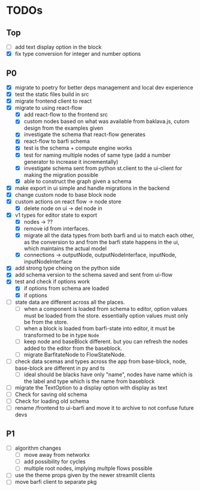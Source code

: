 # TODOs

## Top

-   [ ] add text display option in the block
-   [x] fix type conversion for integer and number options

## P0

-   [x] migrate to poetry for better deps management and local dev experience
-   [x] test the static files build in src
-   [x] migrate frontend client to react
-   [x] migrate to using react-flow
    -   [x] add react-flow to the frontend src
    -   [x] custom nodes based on what was available from baklava.js, cutom design from the examples given
    -   [x] investigate the schema that react-flow generates
    -   [x] react-flow to barfi schema
    -   [x] test is the schema + compute engine works
    -   [x] test for naming multiple nodes of same type (add a number generator to increase it incrementally)
    -   [x] investigate schema sent from python st.client to the ui-client for making the migration possible
    -   [x] able to construct the graph given a schema
-   [x] make export in ui simple and handle migrations in the backend
-   [x] change custom node to base block node
-   [x] custom actions on react flow -> node store
    -   [x] delete node on ui -> del node in
-   [x] v1 types for editor state to export
    -   [x] nodes -> ??
    -   [x] remove id from interfaces.
    -   [x] migrate all the data types from both barfi and ui to match each other, as the conversion to and from the barfi state happens in the ui, which maintains the actual model
    -   [x] connections -> outputNode, outputNodeInterface, inputNode, inputNodeInterface
-   [x] add strong type cheing on the python side
-   [x] add schema version to the schema saved and sent from ui-flow
-   [x] test and check if options work
    -   [x] if options from schema are loaded
    -   [x] if options
-   [ ] state data are different across all the places.
    -   [ ] when a component is loaded from schema to editor, option values must be loaded from the store. essentially option values must only be from the store.
    -   [ ] when a block is loaded from barfi-state into editor, it must be transformed to be in type `Node`
    -   [ ] keep node and baseBlock different. but you can refresh the nodes added to the editor from the baseblock.
    -   [ ] migrate BarfitateNode to FlowStateNode.
-   [ ] check data scemas and types across the app from base-block, node, base-block are different in py and ts
    -   [ ] ideal should be blacks have only "name", nodes have name which is the label and type which is the name from baseblock
-   [ ] migrate the TextOption to a display option with display as text
-   [ ] Check for saving old schema
-   [ ] Check for loading old schema
-   [ ] rename /frontend to ui-barfi and move it to archive to not confuse future devs

## P1

-   [ ] algorithm changes
    -   [ ] move away from networkx
    -   [ ] add possibility for cycles
    -   [ ] multiple root nodes, implying multple flows possible
-   [ ] use the theme props given by the newer streamlit clients
-   [ ] move barfi client to separate pkg
